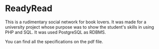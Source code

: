 <h1>ReadyRead</h1>

This is a rudimentary social network for book lovers.
It was made for a university project whose purpose was to show the student's skills in using PHP and SQL. It was used PostgreSQL as RDBMS.

You can find all the specifications on the pdf file.

